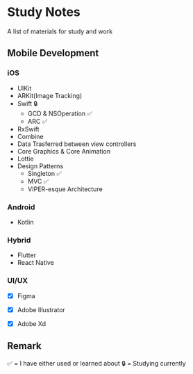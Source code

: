 # Study Notes
A list of materials for study and work

## Mobile Development

### iOS
- UIKit     
- ARKit(Image Tracking)  
- Swift  🔒
    - GCD & NSOperation <a href="https://github.com/dks333/Study-Notes/blob/master/Swifty%20Notes/GCD%20%26%20NSOperation.md"></a> ✅
    - ARC <a href="https://github.com/dks333/Study-Notes/blob/master/Swifty%20Notes/Automatic%20Reference%20Counting%20(ARC).md"></a>✅
- RxSwift 
- Combine
- Data Trasferred between view controllers
- Core Graphics & Core Animation
- Lottie <a href="http://airbnb.io/lottie/#/README"></a>
- Design Patterns
   - Singleton   ✅
   - MVC   ✅
   - VIPER-esque Architecture

### Android
 - Kotlin
 
### Hybrid 
- Flutter
- React Native

### UI/UX
- [x] Figma 
- [x] Adobe Illustrator 
- [x] Adobe Xd


## Remark
✅ = I have either used or learned about
🔒 = Studying currently
